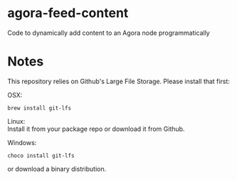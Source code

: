 # agora-feed-content
Code to dynamically add content to an Agora node programmatically

# Notes

This repository relies on Github's Large File Storage. Please install that first:

OSX:  
```
brew install git-lfs
```   

Linux:  
Install it from your package repo or download it from Github.  

Windows:  
```  
choco install git-lfs  
```  
or download a binary distribution.